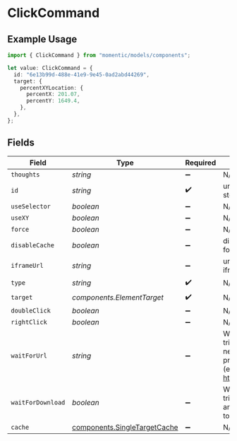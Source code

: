 # ClickCommand

## Example Usage

```typescript
import { ClickCommand } from "momentic/models/components";

let value: ClickCommand = {
  id: "6e13b99d-488e-41e9-9e45-0ad2abd44269",
  target: {
    percentXYLocation: {
      percentX: 201.07,
      percentY: 1649.4,
    },
  },
};
```

## Fields

| Field                                                                                                                          | Type                                                                                                                           | Required                                                                                                                       | Description                                                                                                                    |
| ------------------------------------------------------------------------------------------------------------------------------ | ------------------------------------------------------------------------------------------------------------------------------ | ------------------------------------------------------------------------------------------------------------------------------ | ------------------------------------------------------------------------------------------------------------------------------ |
| `thoughts`                                                                                                                     | *string*                                                                                                                       | :heavy_minus_sign:                                                                                                             | N/A                                                                                                                            |
| `id`                                                                                                                           | *string*                                                                                                                       | :heavy_check_mark:                                                                                                             | unique identifier to this step, used for step cache                                                                            |
| `useSelector`                                                                                                                  | *boolean*                                                                                                                      | :heavy_minus_sign:                                                                                                             | N/A                                                                                                                            |
| `useXY`                                                                                                                        | *boolean*                                                                                                                      | :heavy_minus_sign:                                                                                                             | N/A                                                                                                                            |
| `force`                                                                                                                        | *boolean*                                                                                                                      | :heavy_minus_sign:                                                                                                             | N/A                                                                                                                            |
| `disableCache`                                                                                                                 | *boolean*                                                                                                                      | :heavy_minus_sign:                                                                                                             | disable element caching for this step                                                                                          |
| `iframeUrl`                                                                                                                    | *string*                                                                                                                       | :heavy_minus_sign:                                                                                                             | url or url regex for the iframe                                                                                                |
| `type`                                                                                                                         | *string*                                                                                                                       | :heavy_check_mark:                                                                                                             | N/A                                                                                                                            |
| `target`                                                                                                                       | *components.ElementTarget*                                                                                                     | :heavy_check_mark:                                                                                                             | N/A                                                                                                                            |
| `doubleClick`                                                                                                                  | *boolean*                                                                                                                      | :heavy_minus_sign:                                                                                                             | N/A                                                                                                                            |
| `rightClick`                                                                                                                   | *boolean*                                                                                                                      | :heavy_minus_sign:                                                                                                             | N/A                                                                                                                            |
| `waitForUrl`                                                                                                                   | *string*                                                                                                                       | :heavy_minus_sign:                                                                                                             | Wait for the click to trigger a page load or new tab that matches the provided URL or URL glob (e.g. https://google.com/**/*). |
| `waitForDownload`                                                                                                              | *boolean*                                                                                                                      | :heavy_minus_sign:                                                                                                             | Wait for the click to trigger a file download and for the file download to complete.                                           |
| `cache`                                                                                                                        | [components.SingleTargetCache](../../models/components/singletargetcache.md)                                                   | :heavy_minus_sign:                                                                                                             | N/A                                                                                                                            |